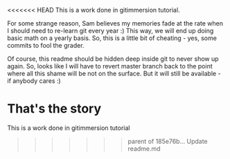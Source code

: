 <<<<<<< HEAD
This is a work done in gitimmersion tutorial.

For some strange reason, Sam believes my memories fade at the rate when I should need to re-learn git every year :)
This way, we will end up doing basic math on a yearly basis. So, this is a little bit of cheating - yes, some commits to fool the grader.

Of course, this readme should be hidden deep inside git to never show up again. So, looks like I will have to revert master branch back to the point where all this shame will be not on the surface. But it will still be available - if anybody cares :)

That's the story
=======
This is a work done in gitimmersion tutorial
>>>>>>> parent of 185e76b... Update readme.md
